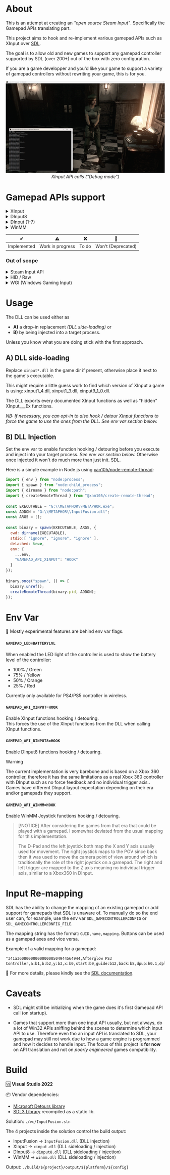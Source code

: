 About
=====

This is an attempt at creating an _"open source Steam Input"_. Specifically the Gamepad APIs translating part.

This project aims to hook and re-implement various gamepad APIs such as XInput over [SDL](https://www.libsdl.org/).

The goal is to allow old and new games to support any gamepad controller supported by SDL (over 200+) out of the box with zero configuration.

If you are a game developper and you'd like your game to support a variety of gamepad controllers without rewriting your game, this is for you.

<p align="center">
  <img src="https://github.com/xan105/InputFusion/raw/main/screenshot/debug.png">
  <em>XInput API calls ("Debug mode")</em>
</p>

Gamepad APIs support
====================

<details><summary>XInput</summary>

  - XInputGetState ✔️
  - XInputGetStateEx ✔️
  - XInputSetState ✔️
  - XInputSetStateEx¹ ✔️
  - XInputGetBatteryInformation ✔️
  - XInputGetCapabilities ✔️
  - XInputGetCapabilitiesEx ✔️ 
  - XInputGetKeystroke ❌️
  - XInputWaitForGuideButton ❌️
  - XInputCancelGuideButtonWait ❌
  - XInputPowerOffController ❌
  - XInputGetBaseBusInformation ❌
  - XInputEnable 🚫
  - XInputGetAudioDeviceIds 🚫
  - XInputGetDSoundAudioDeviceGuids 🚫

💡XInputGetCapabilitiesEx() will report the real VID/PID of the controller.

¹ NB: XInputSetStateEx() from GDK _(XInputOnGameInput)_ is implemented and has been arbitrarily set to ordinal 1000. It does not exist in XInput. 

</details>

<details><summary>DInput8</summary>

  - DirectInput8Create ✔️
    + IDirectInput8::ConfigureDevices ❌
    + IDirectInput8::CreateDevice ⚠
      - IDirectInputDevice8::Acquire ⚠
      - IDirectInputDevice8::BuildActionMap ❌
      - IDirectInputDevice8::CreateEffect ❌
      - IDirectInputDevice8::EnumCreatedEffectObjects ❌
      - IDirectInputDevice8::EnumEffects ❌
      - IDirectInputDevice8::EnumEffectsInFile ❌
      - IDirectInputDevice8::EnumObjects ⚠
      - IDirectInputDevice8::Escape ❌
      - IDirectInputDevice8::GetCapabilities ✔
      - IDirectInputDevice8::GetDeviceData ❌
      - IDirectInputDevice8::GetDeviceInfo ❌
      - IDirectInputDevice8::GetDeviceState ⚠
      - IDirectInputDevice8::GetEffectInfo ❌
      - IDirectInputDevice8::GetForceFeedbackState ❌
      - IDirectInputDevice8::GetImageInfo ❌
      - IDirectInputDevice8::GetObjectInfo ❌
      - IDirectInputDevice8::GetProperty ❌
      - IDirectInputDevice8::Initialize ⚠
      - IDirectInputDevice8::Poll ✔
      - IDirectInputDevice8::RunControlPanel ❌
      - IDirectInputDevice8::SendDeviceData ❌
      - IDirectInputDevice8::SendForceFeedbackCommand ❌
      - IDirectInputDevice8::SetActionMap ❌
      - IDirectInputDevice8::SetCooperativeLevel ⚠
      - IDirectInputDevice8::SetDataFormat ⚠
      - IDirectInputDevice8::SetEventNotification ❌
      - IDirectInputDevice8::SetProperty ❌
      - IDirectInputDevice8::Unacquire ⚠
      - IDirectInputDevice8::WriteEffectToFile ❌
    + IDirectInput8::EnumDevices ⚠
    + IDirectInput8::EnumDevicesBySemantics ❌
    + IDirectInput8::FindDevice ❌
    + IDirectInput8::GetDeviceStatus ❌
    + IDirectInput8::Initialize ⚠
    + IDirectInput8::RunControlPanel ❌

</details>

<details><summary>DInput (1-7)</summary>
_To Do_
</details>

<details><summary>WinMM</summary>

  - joyConfigChanged ❌
  - joyGetDevCapsA ❌
  - joyGetDevCapsW ❌
  - joyGetNumDevs ❌
  - joyGetPos ❌
  - joyGetPosEx ❌
  - joyGetThreshold ❌
  - joyReleaseCapture ❌
  - joySetCapture ❌
  - joySetThreshold ❌
  
</details>

|✔|⚠|❌|🚫|
|-|-|-|-|
|Implemented|Work in progress|To do|Won't (Deprecated)|

### Out of scope

<details><summary>Steam Input API</summary>
  <br/>
  Steam Input API only games. You need an action set to translate input. Hooking these API is going down the Steam Enulator rabbit hole.
  
  Not sure yet how best to handle this. Meanwhile when using a Steam Emulator that translates Steam Input to XInput you can leverage InputFusion to then translate XInput to SDL.
  
  <p align="center">
  <img src="https://github.com/xan105/InputFusion/raw/main/screenshot/SteamInput_to_XInput.png">
  <em>Steam Input -> XInput -> SDL ("Debug mode")</em>
  </p>
  
</details>
  
<details><summary>HID / Raw</summary>
  <br/>
  These APIs aren't really like the standardised Gamepad APIs like XInput. They are much akin to low level access.
  
  SDL mostly uses these low level APIs.
  
  If a game uses these APIs to add support for a specific Gamepad;
  The game devs probably have a certain experience in mind and we shouldn't interfere with it.
  
  Many mods and other 3rd party "fix" rely on these low level access to do their job.
  And they often complain about the new Steam Input capabilities of hooking system wide all relevant APIs for gamepad while Steam is running.
  
  As such, I do no think these API are relevant for my project.
  
</details>

<details><summary>WGI (Windows Gaming Input)</summary>
  <br/>
  This API is new and specifically designed to allow support for Gamepad others than Xbox controllers in a standardised way.
  Doesn't seem pertinent to this project for now.
  
</details>

Usage
=====

The DLL can be used either as 
- **A)** a drop-in replacement _(DLL side-loading)_ or
- **B)** by being injected into a target process.

Unless you know what you are doing stick with the first approach.

## A) DLL side-loading

Replace `xinput*.dll` in the game dir if present, otherwise place it next to the game's executable.

This might require a little guess work to find which version of XInput a game is using: xinput1_4.dll, xinput1_3.dll, xinput9_1_0.dll.

The DLL exports every documented XInput functions as well as "hidden" XInput___Ex functions.

_NB: If necessary, you can opt-in to also hook / detour XInput functions to force the game to use the ones from the DLL. See env var section below._

## B) DLL Injection

Set the env var to enable function hooking / detouring before you execute and inject into your target process. _See env var section below._
Otherwise once injected it won't do much more than just init. SDL.

Here is a simple example in Node.js using [xan105/node-remote-thread](https://github.com/xan105/node-remote-thread):

```js
import { env } from "node:process";
import { spawn } from "node:child_process";
import { dirname } from "node:path";
import { createRemoteThread } from "@xan105/create-remote-thread";

const EXECUTABLE = "G:\\METAPHOR\\METAPHOR.exe";
const ADDON = "G:\\METAPHOR\\InputFusion.dll";
const ARGS = [];

const binary = spawn(EXECUTABLE, ARGS, {
  cwd: dirname(EXECUTABLE),
  stdio:[ "ignore", "ignore", "ignore" ], 
  detached: true,
  env: {
    ...env,
    "GAMEPAD_API_XINPUT": "HOOK"
  }
});

binary.once("spawn", () => {
  binary.unref();
  createRemoteThread(binary.pid, ADDON);
});
```


Env Var
=======

🧪 Mostly experimental features are behind env var flags.

#### `GAMEPAD_LED=BATTERYLVL`

When enabled the LED light of the controller is used to show the battery level of the controller:

  - 100% / Green
  - 75% / Yellow
  - 50% / Orange
  - 25% / Red

Currently only available for PS4/PS5 controller in wireless.

#### `GAMEPAD_API_XINPUT=HOOK`

Enable XInput functions hooking / detouring.<br />
This forces the use of the XInput functions from the DLL when calling XInput functions.

#### `GAMEPAD_API_DINPUT8=HOOK`

Enable DInput8 functions hooking / detouring.

> [!WARNING]  
> The current implementation is very barebone and is based on a Xbox 360 controller, therefore it has the same limitations as a real Xbox 360 controller with DInput such as no force feedback and no individual trigger axis..
> Games have different DInput layout expectation depending on their era and/or gamepads they support.

#### `GAMEPAD_API_WINMM=HOOK`

Enable WinMM Joystick functions hooking / detouring.

> [!NOTICE]
> After considering the games from that era that could be played with a gamepad.
> I somewhat deviated from the usual mapping for this implementation.
>
> The D-Pad and the left joystick both map the X and Y axis usually used for movement.
> The right joystick maps to the POV since back then it was used to move the camera point of view around which is traditionally the role of the right joystick on a gamepad.
> The right and left trigger are mapped to the Z axis meaning no individual trigger axis, similar to a Xbox360 in DInput.

Input Re-mapping
================

SDL has the ability to change the mapping of an existing gamepad or add support for gamepads that SDL is unaware of.
To manually do so the end user can, for example, use the env var `SDL_GAMECONTROLLERCONFIG` or `SDL_GAMECONTROLLERCONFIG_FILE`.

The mapping string has the format: `GUID,name,mapping`. Buttons can be used as a gamepad axes and vice versa.

Example of a valid mapping for a gamepad:
```
"341a3608000000000000504944564944,Afterglow PS3 Controller,a:b1,b:b2,y:b3,x:b0,start:b9,guide:b12,back:b8,dpup:h0.1,dpleft:h0.8,dpdown:h0.4,dpright:h0.2,leftshoulder:b4,rightshoulder:b5,leftstick:b10,rightstick:b11,leftx:a0,lefty:a1,rightx:a2,righty:a3,lefttrigger:b6,righttrigger:b7"
```

📄 For more details, please kindly see the [SDL documentation](https://wiki.libsdl.org/SDL3/SDL_AddGamepadMapping).

Caveats
=======

- SDL might still be initializing when the game does it's first Gamepad API call (on startup).

- Games that support more than one input API usually, but not always, do a lot of Win32 APIs sniffing behind the scenes to determine which input API to use.
  Therefore even tho an input API is translated to SDL, your gamepad may still not work due to how a game engine is programmed and how it decides to handle input.
  The focus of this project is **for now** on API translation and not on _poorly engineered_ games compatibility. 

Build
=====

🆚 **Visual Studio 2022**

📦 Vendor dependencies:
  - [Microsoft Detours library](https://github.com/microsoft/Detours)
  - [SDL3 Library](https://github.com/libsdl-org/SDL) recompiled as a static lib.

Solution: `./vc/InputFusion.sln`

The 4 projects inside the solution control the build output:
  - InputFusion -> `InputFusion.dll` (DLL injection)
  - XInput -> `xinput.dll` (DLL sideloading / injection)
  - DInput8 -> `dinput8.dll` (DLL sideloading / injection)
  - WinMM -> `winmm.dll` (DLL sideloading / injection)
  
Output: `./build/${project}/output/${platform}/${config}`
